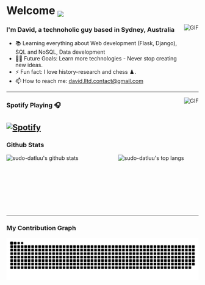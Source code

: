 # Welcome <img src="https://raw.githubusercontent.com/sudo-datluu/sudo-datluu/main/coffee.svg" height=25px style="vertical-align: bottom!important;">

<img align="right" alt="GIF" height="150px" src="https://media.giphy.com/media/du3J3cXyzhj75IOgvA/giphy.gif" />

### I'm David, a technoholic guy based in Sydney, Australia 

- 📚 Learning everything about Web development (Flask, Django), SQL and NoSQL, Data development
- 💪🏼 Future Goals: Learn more technologies - Never stop creating new ideas.
- ⚡ Fun fact: I love history-research and chess ♟️.
- 📫 How to reach me: david.lltd.contact@gmail.com

---

<img align="right" alt="GIF" height="180px" src="https://media.giphy.com/media/J5B1Y8QZnzXXbLQIBu/giphy.gif" />

### Spotify Playing 🎧
[![Spotify](https://novatorem-one-rho.vercel.app/api/spotify)](https://open.spotify.com/user/22g7d3if7p5cfboaelyjlxa5y)
---
### Github Stats

<div align="left" style="
    display: flex;
    flex-direction: row;
    flex-wrap: wrap;
    justify-content: space-between;
">
<img alt="sudo-datluu's github stats" height='144px' src="https://github-readme-stats-ddatluu.vercel.app/api?username=sudo-datluu&show_icons=true&count_private=true&hide_border=true&theme=cobalt&rank_icon=percentile&hide=issues,contribs,stars&show=prs_merged_percentage,reviews&include_all_commits=true" href="#" style="max-width:100%;vertical-align: top;left: 50%;"/>
<img alt="sudo-datluu's top langs" height='144px' src="https://github-readme-stats.vercel.app/api/top-langs/?username=sudo-datluu&layout=compact&count_private=true&hide_border=true&bg_color=193549&title_color=64CA9E&text_color=64CA9E&icon_color=0480EE&hide=jupyter%20notebook,HTML,dart,css,php,powershell,cmake&langs_count=6&size_weight=0.5&count_weight=0.5" style="max-width:100%;vertical-align: top;left: 50%;"/>
</div>

---
### My Contribution Graph
<picture>
<!-- Dark mode -->
<source media="(prefers-color-scheme: dark)" srcset="https://raw.githubusercontent.com/sudo-datluu/sudo-datluu/manual-run-output/only-svg/github-contribution-grid-snake-dark.svg">
<!-- Light mode -->
<source media="(prefers-color-scheme: light)" srcset="https://raw.githubusercontent.com/sudo-datluu/sudo-datluu/manual-run-output/only-svg/github-contribution-grid-snake.svg">
<img src="https://raw.githubusercontent.com/sudo-datluu/sudo-datluu/manual-run-output/only-svg/github-contribution-grid-snake.svg" />
</picture>
</p>
